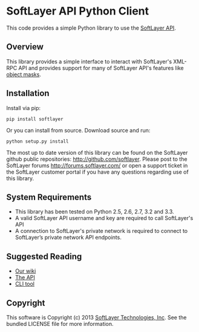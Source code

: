 SoftLayer API Python Client
===========================
This code provides a simple Python library to use the [SoftLayer API](http://sldn.softlayer.com/reference/softlayerapi).

Overview
--------

This library provides a simple interface to interact with SoftLayer's XML-RPC API and provides support for many of SoftLayer API's features like [object masks](http://sldn.softlayer.com/article/Using-Object-Masks-SoftLayerrAPI).

Installation
------------
Install via pip:
```
pip install softlayer
```

Or you can install from source. Download source and run:

```
python setup.py install
```


The most up to date version of this library can be found on the SoftLayer github public repositories: http://github.com/softlayer. Please post to the SoftLayer forums http://forums.softlayer.com/ or open a support ticket in the SoftLayer customer portal if you have any questions regarding use of this library.

System Requirements
-------------------

* This library has been tested on Python 2.5, 2.6, 2.7, 3.2 and 3.3.
* A valid SoftLayer API username and key are required to call SoftLayer's API
* A connection to SoftLayer's private network is required to connect to SoftLayer’s private network API endpoints.

Suggested Reading
-----------------

* [Our wiki](https://github.com/CrackerJackMack/softlayer-api-python-client/wiki)
* [The API](https://github.com/CrackerJackMack/softlayer-api-python-client/wiki/API-Usage)
* [CLI tool](https://github.com/CrackerJackMack/softlayer-api-python-client/wiki/Cli)


Copyright
---------
This software is Copyright (c) 2013 [SoftLayer Technologies, Inc](http://www.softlayer.com/). See the bundled LICENSE file for more information.
